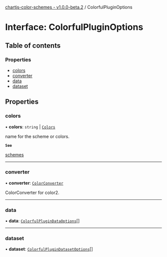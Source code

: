[chartjs-color-schemes - v1.0.0-beta.2](../README.md) / ColorfulPluginOptions

# Interface: ColorfulPluginOptions

## Table of contents

### Properties

- [colors](ColorfulPluginOptions.md#colors)
- [converter](ColorfulPluginOptions.md#converter)
- [data](ColorfulPluginOptions.md#data)
- [dataset](ColorfulPluginOptions.md#dataset)

## Properties

### colors

• **colors**: `string` \| [`Colors`](../README.md#colors)

name for the scheme or colors.

**`See`**

[schemes](../modules/registries.md#schemes)

___

### converter

• **converter**: [`ColorConverter`](../README.md#colorconverter)

ColorConverter for color2.

___

### data

• **data**: [`ColorfulPluginDataOptions`](ColorfulPluginDataOptions.md)[]

___

### dataset

• **dataset**: [`ColorfulPluginDatasetOptions`](ColorfulPluginDatasetOptions.md)[]
